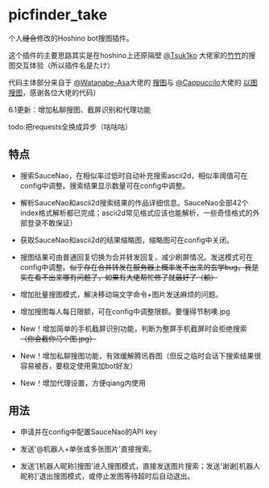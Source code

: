 # picfinder_take
个人~~缝合~~修改的Hoshino bot搜图插件。

这个插件的主要思路其实是在hoshino上还原隔壁 [@Tsuk1ko](https://github.com/Tsuk1ko) 大佬家的[竹竹](https://github.com/Tsuk1ko/cq-picsearcher-bot)的搜图交互体验（所以插件名是たけ）

代码主体部分来自于 [@Watanabe-Asa](https://github.com/Watanabe-Asa)大佬的 [搜图](https://github.com/pcrbot/Salmon-plugin-transplant#%E6%90%9C%E5%9B%BE)与 [@Cappuccilo](https://github.com/Cappuccilo)大佬的 [以图搜图](https://github.com/pcrbot/cappuccilo_plugins#%E4%BB%A5%E5%9B%BE%E6%90%9C%E5%9B%BE)，感谢各位大佬的代码）



6.1更新：增加私聊搜图、截屏识别和代理功能

todo:把requests全换成异步（咕咕咕）

## 特点  

- 搜索SauceNao，在相似率过低时自动补充搜索ascii2d，相似率阈值可在config中调整。搜索结果显示数量可在config中调整。  

- 解析SauceNao和ascii2d搜索结果的作品详细信息。SauceNao全部42个index格式解析都已完成；ascii2d常见格式应该也能解析，一些奇怪格式的外部登录不敢保证）  

- 获取SauceNao和ascii2d的结果缩略图，缩略图可在config中关闭。  

- 搜图结果可由普通回复切换为合并转发回复，减少刷屏情况。发送模式可在config中调整。~~似乎存在合并转发在服务器上概率发不出来的玄学bug，我是实在看不出来哪有问题了，如果有大佬帮忙修了就最好了（躺）~~

- 增加批量搜图模式，解决移动端文字命令+图片发送麻烦的问题。

- 增加搜图每人每日限额，可在config中调整限额。要懂得节制噢.jpg

- New！增加简单的手机截屏识别功能，判断为整屏手机截屏时会拒绝搜索 ~~（你会截你马个图.jpg）~~

- New！增加私聊搜图功能，有效缓解腾讯吞图（但反之临时会话下搜索结果很容易被吞，要稳定使用需加bot好友）

- New！增加代理设置，方便qiang内使用


## 用法

- 申请并在config中配置SauceNao的API key

- 发送'@机器人+单张或多张图片'直接搜索。

- 发送'\[机器人昵称\]搜图'进入搜图模式，直接发送图片搜索；发送'谢谢[机器人昵称]'退出搜图模式，或停止发图等待超时后自动退出。

